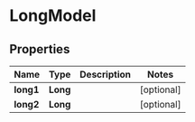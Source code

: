
# LongModel

## Properties
Name | Type | Description | Notes
------------ | ------------- | ------------- | -------------
**long1** | **Long** |  |  [optional]
**long2** | **Long** |  |  [optional]



